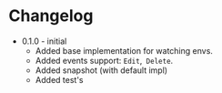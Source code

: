# Changelog
* 0.1.0 - initial
  * Added base implementation for watching envs.
  * Added events support: `Edit`,` Delete`.
  * Added snapshot (with default impl)
  * Added test's